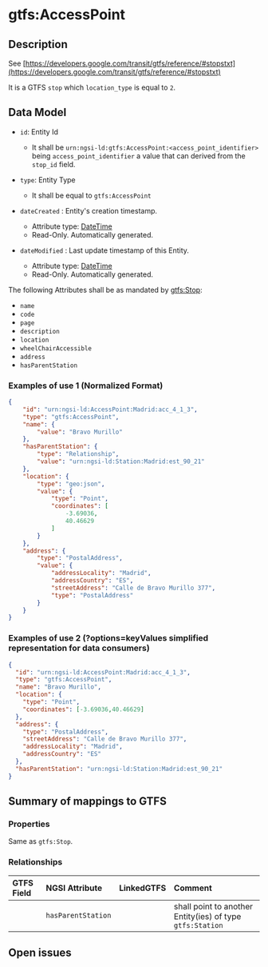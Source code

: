 # gtfs:AccessPoint

## Description

See [https://developers.google.com/transit/gtfs/reference/#stopstxt](https://developers.google.com/transit/gtfs/reference/#stopstxt)

It is a GTFS `stop` which `location_type` is equal to `2`.

## Data Model

+ `id`: Entity Id
    + It shall be `urn:ngsi-ld:gtfs:AccessPoint:<access_point_identifier>` being `access_point_identifier` a value that can derived from the `stop_id` field. 

+ `type`: Entity Type 
    + It shall be equal to `gtfs:AccessPoint`
  
+ `dateCreated` : Entity's creation timestamp.
    + Attribute type: [DateTime](https://schema.org/DateTime)
    + Read-Only. Automatically generated. 
 
+ `dateModified` : Last update timestamp of this Entity.
    + Attribute type: [DateTime](https://schema.org/DateTime)
    + Read-Only. Automatically generated.
  

The following Attributes shall be as mandated by [gtfs:Stop](../../Stop/doc/spec.md):
 
+ `name`   
+ `code`  
+ `page`
+ `description`
+ `location`
+ `wheelChairAccessible`
+ `address`
+ `hasParentStation`


### Examples of use 1 (Normalized Format)

```json
{ 
    "id": "urn:ngsi-ld:AccessPoint:Madrid:acc_4_1_3",
    "type": "gtfs:AccessPoint",
    "name": {
        "value": "Bravo Murillo"
    }, 
    "hasParentStation": {
        "type": "Relationship", 
        "value": "urn:ngsi-ld:Station:Madrid:est_90_21"
    }, 
    "location": {
        "type": "geo:json", 
        "value": {
            "type": "Point", 
            "coordinates": [
                -3.69036, 
                40.46629
            ]
        }
    }, 
    "address": {
        "type": "PostalAddress", 
        "value": {
            "addressLocality": "Madrid", 
            "addressCountry": "ES", 
            "streetAddress": "Calle de Bravo Murillo 377", 
            "type": "PostalAddress"
        }
    }
}
```

### Examples of use 2 (?options=keyValues simplified representation for data consumers)

```json
{
  "id": "urn:ngsi-ld:AccessPoint:Madrid:acc_4_1_3",
  "type": "gtfs:AccessPoint",
  "name": "Bravo Murillo",
  "location": {
    "type": "Point",
    "coordinates": [-3.69036,40.46629]
  },
  "address": {
    "type": "PostalAddress",
    "streetAddress": "Calle de Bravo Murillo 377",
    "addressLocality": "Madrid",
    "addressCountry": "ES"
  },
  "hasParentStation": "urn:ngsi-ld:Station:Madrid:est_90_21"
}
```

## Summary of mappings to GTFS

### Properties

Same as `gtfs:Stop`. 

### Relationships

| GTFS Field            | NGSI Attribute      | LinkedGTFS           | Comment                                                   |
|:--------------------- |:--------------------|:---------------------|:----------------------------------------------------------|
|                       | `hasParentStation`  |                      | shall point to another Entity(ies) of type `gtfs:Station` |

## Open issues
